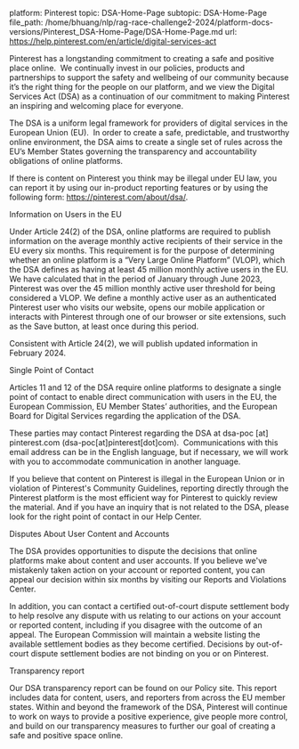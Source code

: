 platform: Pinterest
topic: DSA-Home-Page
subtopic: DSA-Home-Page
file_path: /home/bhuang/nlp/rag-race-challenge2-2024/platform-docs-versions/Pinterest_DSA-Home-Page/DSA-Home-Page.md
url: https://help.pinterest.com/en/article/digital-services-act

Pinterest has a longstanding commitment to creating a safe and positive place online.  We continually invest in our policies, products and partnerships to support the safety and wellbeing of our community because it’s the right thing for the people on our platform, and we view the Digital Services Act (DSA) as a continuation of our commitment to making Pinterest an inspiring and welcoming place for everyone.

The DSA is a uniform legal framework for providers of digital services in the European Union (EU).  In order to create a safe, predictable, and trustworthy online environment, the DSA aims to create a single set of rules across the EU’s Member States governing the transparency and accountability obligations of online platforms.

If there is content on Pinterest you think may be illegal under EU law, you can report it by using our in-product reporting features or by using the following form: https://pinterest.com/about/dsa/.

Information on Users in the EU

Under Article 24(2) of the DSA, online platforms are required to publish information on the average monthly active recipients of their service in the EU every six months. This requirement is for the purpose of determining whether an online platform is a “Very Large Online Platform” (VLOP), which the DSA defines as having at least 45 million monthly active users in the EU. We have calculated that in the period of January through June 2023, Pinterest was over the 45 million monthly active user threshold for being considered a VLOP. We define a monthly active user as an authenticated Pinterest user who visits our website, opens our mobile application or interacts with Pinterest through one of our browser or site extensions, such as the Save button, at least once during this period.

Consistent with Article 24(2), we will publish updated information in February 2024.

Single Point of Contact

Articles 11 and 12 of the DSA require online platforms to designate a single point of contact to enable direct communication with users in the EU, the European Commission, EU Member States’ authorities, and the European Board for Digital Services regarding the application of the DSA.

These parties may contact Pinterest regarding the DSA at dsa-poc \[at\] pinterest.com (dsa-poc\[at\]pinterest\[dot\]com).  Communications with this email address can be in the English language, but if necessary, we will work with you to accommodate communication in another language.

If you believe that content on Pinterest is illegal in the European Union or in violation of Pinterest's Community Guidelines, reporting directly through the Pinterest platform is the most efficient way for Pinterest to quickly review the material. And if you have an inquiry that is not related to the DSA, please look for the right point of contact in our Help Center.

Disputes About User Content and Accounts

The DSA provides opportunities to dispute the decisions that online platforms make about content and user accounts. If you believe we've mistakenly taken action on your account or reported content, you can appeal our decision within six months by visiting our Reports and Violations Center. 

In addition, you can contact a certified out-of-court dispute settlement body to help resolve any dispute with us relating to our actions on your account or reported content, including if you disagree with the outcome of an appeal. The European Commission will maintain a website listing the available settlement bodies as they become certified. Decisions by out-of-court dispute settlement bodies are not binding on you or on Pinterest.

Transparency report

Our DSA transparency report can be found on our Policy site. This report includes data for content, users, and reporters from across the EU member states. Within and beyond the framework of the DSA, Pinterest will continue to work on ways to provide a positive experience, give people more control, and build on our transparency measures to further our goal of creating a safe and positive space online.